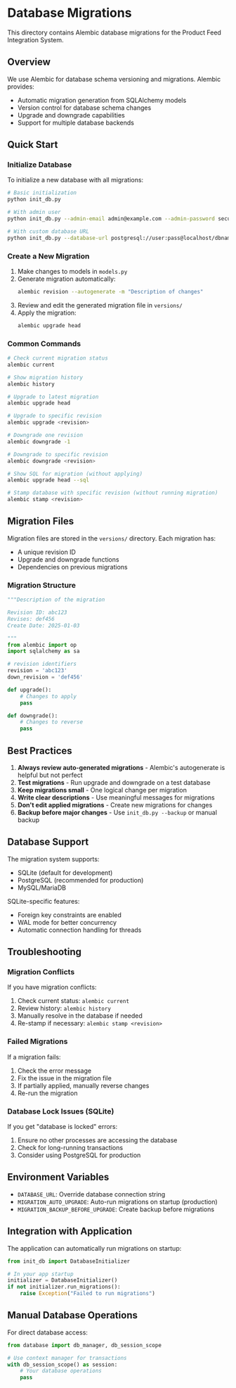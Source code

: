 # Database Migrations

This directory contains Alembic database migrations for the Product Feed Integration System.

## Overview

We use Alembic for database schema versioning and migrations. Alembic provides:
- Automatic migration generation from SQLAlchemy models
- Version control for database schema changes
- Upgrade and downgrade capabilities
- Support for multiple database backends

## Quick Start

### Initialize Database

To initialize a new database with all migrations:

```bash
# Basic initialization
python init_db.py

# With admin user
python init_db.py --admin-email admin@example.com --admin-password securepassword

# With custom database URL
python init_db.py --database-url postgresql://user:pass@localhost/dbname
```

### Create a New Migration

1. Make changes to models in `models.py`
2. Generate migration automatically:
   ```bash
   alembic revision --autogenerate -m "Description of changes"
   ```
3. Review and edit the generated migration file in `versions/`
4. Apply the migration:
   ```bash
   alembic upgrade head
   ```

### Common Commands

```bash
# Check current migration status
alembic current

# Show migration history
alembic history

# Upgrade to latest migration
alembic upgrade head

# Upgrade to specific revision
alembic upgrade <revision>

# Downgrade one revision
alembic downgrade -1

# Downgrade to specific revision
alembic downgrade <revision>

# Show SQL for migration (without applying)
alembic upgrade head --sql

# Stamp database with specific revision (without running migration)
alembic stamp <revision>
```

## Migration Files

Migration files are stored in the `versions/` directory. Each migration has:
- A unique revision ID
- Upgrade and downgrade functions
- Dependencies on previous migrations

### Migration Structure

```python
"""Description of the migration

Revision ID: abc123
Revises: def456
Create Date: 2025-01-03

"""
from alembic import op
import sqlalchemy as sa

# revision identifiers
revision = 'abc123'
down_revision = 'def456'

def upgrade():
    # Changes to apply
    pass

def downgrade():
    # Changes to reverse
    pass
```

## Best Practices

1. **Always review auto-generated migrations** - Alembic's autogenerate is helpful but not perfect
2. **Test migrations** - Run upgrade and downgrade on a test database
3. **Keep migrations small** - One logical change per migration
4. **Write clear descriptions** - Use meaningful messages for migrations
5. **Don't edit applied migrations** - Create new migrations for changes
6. **Backup before major changes** - Use `init_db.py --backup` or manual backup

## Database Support

The migration system supports:
- SQLite (default for development)
- PostgreSQL (recommended for production)
- MySQL/MariaDB

SQLite-specific features:
- Foreign key constraints are enabled
- WAL mode for better concurrency
- Automatic connection handling for threads

## Troubleshooting

### Migration Conflicts

If you have migration conflicts:
1. Check current status: `alembic current`
2. Review history: `alembic history`
3. Manually resolve in the database if needed
4. Re-stamp if necessary: `alembic stamp <revision>`

### Failed Migrations

If a migration fails:
1. Check the error message
2. Fix the issue in the migration file
3. If partially applied, manually reverse changes
4. Re-run the migration

### Database Lock Issues (SQLite)

If you get "database is locked" errors:
1. Ensure no other processes are accessing the database
2. Check for long-running transactions
3. Consider using PostgreSQL for production

## Environment Variables

- `DATABASE_URL`: Override database connection string
- `MIGRATION_AUTO_UPGRADE`: Auto-run migrations on startup (production)
- `MIGRATION_BACKUP_BEFORE_UPGRADE`: Create backup before migrations

## Integration with Application

The application can automatically run migrations on startup:

```python
from init_db import DatabaseInitializer

# In your app startup
initializer = DatabaseInitializer()
if not initializer.run_migrations():
    raise Exception("Failed to run migrations")
```

## Manual Database Operations

For direct database access:

```python
from database import db_manager, db_session_scope

# Use context manager for transactions
with db_session_scope() as session:
    # Your database operations
    pass
```